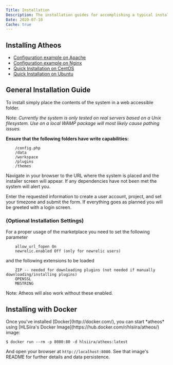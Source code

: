 ```yaml
---
Title: Installation
Description: The installation guides for accomplishing a typical install of the Atheos IDE
Date: 2020-07-10
Cache: true
---
```

<section>
	<h1>Installing Atheos</h1>
	<ul>
		<li><a href="/docs/installation/apache2">Configuration example on Apache</a></li>
		<li><a href="/docs/installation/nginx">Configuration example on Nginx</a></li>
		<li><a href="/docs/installation/centos">Quick Installation on CentOS</a></li>
		<li><a href="/docs/installation/ubuntu">Quick Installation on Ubuntu</a></li>
	</ul>
</section>
<section>
	<h2>General Installation Guide</h2>
	<p>To install simply place the contents of the system in a web accessible folder.</p>
	<p>Note: <em>Currently the system is only tested on real servers based on a Unix filesystem.</em> <em>Use on a local WAMP package will most likely cause pathing issues.</em></p>
	<p><strong>Ensure that the following folders have write capabilities:</strong></p> <pre><code>    /config.php
    /data
    /workspace
    /plugins
    /themes
</code></pre>
	<p>Navigate in your browser to the URL where the system is placed and the installer screen will appear. If any dependencies have not been met the system will alert you.</p>
	<p>Enter the requested information to create a user account, project, and set your timezone and submit the form. If everything goes as planned you will be greeted with a login screen.</p>
	<h3>(Optional Installation Settings)</h3>
	<p>For a proper usage of the marketplace you need to set the following parameter</p>
	<pre><code>    allow_url_fopen On
    newrelic.enabled Off (only for newrelic users)
</code></pre>
	<p>and the following extensions to be loaded</p> <pre><code>    ZIP -- needed for downloading plugins (not needed if manually downloading/installing plugins)
    OPENSSL
    MBSTRING
</code></pre>
	<p>Note: Atheos will also work without these enabled.</p>
</section>
<section>
	<h2>Installing with Docker</h2>
	<p>Once you've installed [Docker](http://docker.com/), you can start *atheos* using [HLSiira's Docker Image](https://hub.docker.com/r/hlsiira/atheos/) image: </p>
	<pre><code>$ docker run --rm -p 8080:80 -d hlsiira/atheos:latest</code></pre>
	<p>And open your browser at <code>http://localhost:8080</code>. See that image's README for further details and data persistence.</p>
</section>
